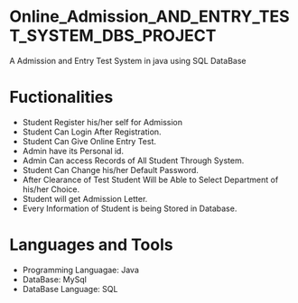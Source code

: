 # Online_Admission_AND_ENTRY_TEST_SYSTEM_DBS_PROJECT
A Admission and Entry Test System in java using SQL DataBase

# Fuctionalities
* Student Register his/her self for Admission
* Student Can Login After Registration.
* Student Can Give Online Entry Test.
* Admin have its Personal id.
* Admin Can access Records of All Student Through System.
* Student Can Change his/her Default Password.
* After Clearance of Test Student Will be Able to Select Department of his/her Choice.
* Student will get Admission Letter.
* Every Information of Student is being Stored in Database.
  
# Languages and Tools
* Programming Languagae: Java
* DataBase: MySql
* DataBase Language: SQL
  
  
  

